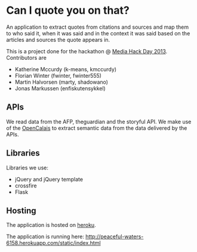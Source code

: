 Can I quote you on that?
========================

An application to extract quotes from citations and sources and map them to who said it, when it was said and in the context it was said based on the articles and sources the quote appears in.

This is a project done for the hackathon @ [Media Hack Day 2013](http://www.mediahackday.com/ "#mdh2013").
Contributors are
  * Katherine Mccurdy (k-means, kmccurdy)
  * Florian Winter (fwinter, fwinter555)
  * Martin Halvorsen (marty, shadowano)
  * Jonas Markussen (enfiskutensykkel)

APIs
----

We read data from the AFP, theguardian and the storyful API.
We make use of the [OpenCalais](http://www.opencalais.com/) to extract semantic data from the data delivered by the APIs.

Libraries
---------
Libraries we use:
  * jQuery and jQuery template
  * crossfire
  * Flask


Hosting
-------
The application is hosted on [heroku](http://www.heroku.com).

The application is running here:
http://peaceful-waters-6158.herokuapp.com/static/index.html
